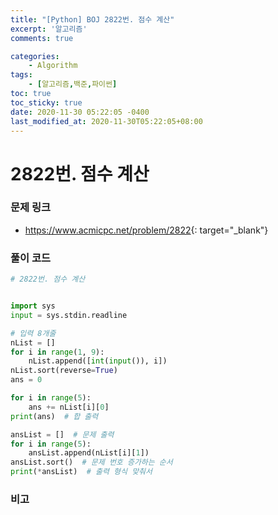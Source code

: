 ```yaml
---
title: "[Python] BOJ 2822번. 점수 계산"
excerpt: '알고리즘'
comments: true

categories:
    - Algorithm
tags:
    - [알고리즘,백준,파이썬]
toc: true
toc_sticky: true
date: 2020-11-30 05:22:05 -0400
last_modified_at: 2020-11-30T05:22:05+08:00
---
```


# 2822번. 점수 계산

### 문제 링크
- <https://www.acmicpc.net/problem/2822>{: target="\_blank"}

### 풀이 코드

```python
# 2822번. 점수 계산


import sys
input = sys.stdin.readline

# 입력 8개줄
nList = []
for i in range(1, 9):
    nList.append([int(input()), i])
nList.sort(reverse=True)
ans = 0

for i in range(5):
    ans += nList[i][0]
print(ans)  # 합 출력

ansList = []  # 문제 출력
for i in range(5):
    ansList.append(nList[i][1])
ansList.sort()  # 문제 번호 증가하는 순서
print(*ansList)  # 출력 형식 맞춰서
```

### 비고